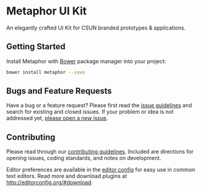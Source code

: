 # Metaphor UI Kit

An elegantly crafted UI Kit for CSUN branded prototypes & applications.

## Getting Started

Install Metaphor with [Bower](http://bower.io) package manager into your project:

  ```bash
  bower install metaphor --save
  ```

## Bugs and Feature Requests

Have a bug or a feature request? Please first read the [issue guidelines](https://github.com/alexhernandez/metaphor/blob/master/CONTRIBUTING.md) and search for existing and closed issues. If your problem or idea is not addressed yet, [please open a new issue](https://github.com/alexhernandez/metaphor/issues/new).

## Contributing

Please read through our [contributing guidelines](https://github.com/alexhernandez/metaphor/blob/master/CONTRIBUTING.md). Included are directions for opening issues, coding standards, and notes on development.

Editor preferences are available in the [editor config](https://github.com/alexhernandez/metaphor/blob/master/.editorconfig) for easy use in common text editors. Read more and download plugins at <http://editorconfig.org/#download>.
